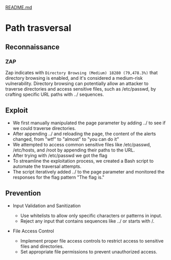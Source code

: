 [README.md](../../../README.md)
# Path trasversal

## Reconnaissance
### ZAP
Zap indicates with `Directory Browsing (Medium) 18280 (79,478.3%)`
that directory browsing is enabled, and it's considered a medium-risk vulnerability. Directory browsing can potentially allow an attacker to traverse directories and access sensitive files, such as /etc/passwd, by crafting specific URL paths with ../ sequences.


## Exploit
- We first manually manipulated the page parameter by adding ../ to see if we could traverse directories.
- After appending ../ and reloading the page, the content of the alerts changed, from "wtf" to "almost" to "you can do it"
- We attempted to access common sensitive files like /etc/passwd, /etc/hosts, and /root by appending their paths to the URL.
- After trying with  /etc/passwd we got the flag
- To streamline the exploitation process, we created a Bash script to automate the traversal attempts.
- The script iteratively added ../ to the page parameter and monitored the responses for the flag pattern "The flag is."

## Prevention
- Input Validation and Sanitization
    - Use whitelists to allow only specific characters or patterns in input.
    - Reject any input that contains sequences like ../ or starts with /.

- File Access Control
    - Implement proper file access controls to restrict access to sensitive files and directories.
    - Set appropriate file permissions to prevent unauthorized access.